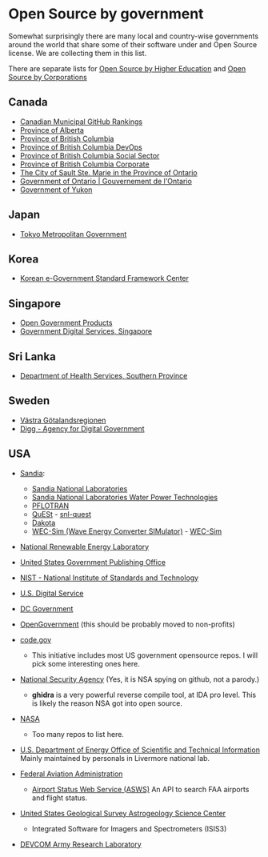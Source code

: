 # Open Source by government

Somewhat surprisingly there are many local and country-wise governments around the world that share some of their software under and Open Source license. We are collecting them in this list.

There are separate lists for [Open Source by Higher Education](https://github.com/szabgab/open-source-by-higher-education) and [Open Source by Corporations](https://github.com/szabgab/open-source-by-corporations)

## Canada

* [Canadian Municipal GitHub Rankings](https://cityssm.github.io/municipal-github-rankings/)
* [Province of Alberta](https://github.com/abgov)
* [Province of British Columbia](https://github.com/bcgov/)
* [Province of British Columbia DevOps ](https://github.com/BCDevOps)
* [Province of British Columbia Social Sector](https://github.com/bcgov-isd)
* [Province of British Columbia Corporate](https://github.com/bcgov-c)
* [The City of Sault Ste. Marie in the Province of Ontario](https://github.com/cityssm)
* [Government of Ontario | Gouvernement de l'Ontario](https://github.com/ongov)
* [Government of Yukon](https://github.com/ytgov)


## Japan

* [Tokyo Metropolitan Government](https://github.com/tokyo-metropolitan-gov)

## Korea

* [Korean e-Government Standard Framework Center](https://github.com/eGovFramework)

## Singapore
* [Open Government Products](https://github.com/opengovsg)
* [Government Digital Services, Singapore](https://github.com/GovTechSG)

## Sri Lanka

* [Department of Health Services, Southern Province](https://github.com/pdhs)

## Sweden

* [Västra Götalandsregionen](https://github.com/Vastra-Gotalandsregionen)
* [Digg - Agency for Digital Government](https://github.com/diggsweden)

## USA

* [Sandia](https://www.sandia.gov/):
    * [Sandia National Laboratories](https://github.com/sandialabs)
    * [Sandia National Laboratories Water Power Technologies](https://github.com/SNL-WaterPower)
    * [PFLOTRAN](https://www.pflotran.org/)
    * [QuESt](https://www.sandia.gov/ess/tools-resources/quest) - [snl-quest](https://github.com/snl-quest/)
    * [Dakota](https://dakota.sandia.gov/)
    * [WEC-Sim (Wave Energy Converter SIMulator)](https://wec-sim.github.io/WEC-Sim/master/index.html) - [WEC-Sim](https://github.com/WEC-Sim)

* [National Renewable Energy Laboratory](https://github.com/NREL)
* [United States Government Publishing Office](https://github.com/usgpo)
* [NIST - National Institute of Standards and Technology](https://github.com/usnistgov)
* [U.S. Digital Service](https://github.com/usds)
* [DC Government](https://github.com/DCgov)

* [OpenGovernment](https://github.com/opengovernment) (this should be probably moved to non-profits)

* [code.gov](https://github.com/GSA)
    * This initiative includes most US government opensource repos. I will pick some interesting ones here. 
* [National Security Agency](https://github.com/NationalSecurityAgency) (Yes, it is NSA spying on github, not a parody.)
    * **ghidra** is a very powerful reverse compile tool, at IDA pro level. This is likely the reason NSA got into open source.
* [NASA](https://www.nasa.gov/)
    * Too many repos to list here.
* [U.S. Department of Energy Office of Scientific and Technical Information](https://github.com/doecode) Mainly maintained by personals in Livermore national lab.
* [Federal Aviation Administration](https://github.com/Federal-Aviation-Administration)
    * [Airport Status Web Service (ASWS)](https://github.com/Federal-Aviation-Administration/ASWS) An API to search FAA airports and flight status.
* [United States Geological Survey Astrogeology Science Center](https://github.com/USGS-Astrogeology)
    * Integrated Software for Imagers and Spectrometers (ISIS3)
* [DEVCOM Army Research Laboratory](https://github.com/usarmyresearchlab)
